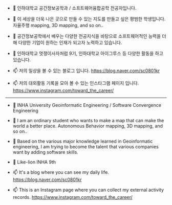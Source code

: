 - 👋 인하대학교 공간정보공학과 / 소프트웨어융합공학 전공자입니다.

- 👀 이 세상을 더욱 나은 곳으로 만들 수 있는 지도를 만들고 싶은 평범한 학생입니다.
      자율주행 mapping, 3D mapping, and so on..

- 🌱 공간정보공학에서 배우는 다양한 전공지식을 바탕으로 소프트웨어적인 능력을 더해 다양한 기업이 원하는 인재가 되고자 노력하고 있습니다.

- 💞️ 인하대학교 멋쟁이사자처럼 9기, 인하대학교 아이그루스 등 다양한 활동을 하고 있습니다.

- 📫 저의 일상을 볼 수 있는 블로그 입니다. https://blog.naver.com/sc0801kr
- 📫 저의 대외활동 기록을 모아 볼 수 있는 인스타그램 페이지 입니다. https://www.instagram.com/toward_the_career/

------------------------------------------
- 👋 INHA University Geoinformatic Engineering / Software Convergence Engineering

- 👀 I am an ordinary student who wants to make a map that can make the world a better place.
      Autonomous Behavior mapping, 3D mapping, and so on..

- 🌱 Based on the various major knowledge learned in Geoinformatic engineering, I am trying to become the talent that various companies want by adding software skills.

- 💞️ Like-lion INHA 9th

- 📫 It's a blog where you can see my daily life. https://blog.naver.com/sc0801kr
- 📫 This is an Instagram page where you can collect my external activity records. https://www.instagram.com/toward_the_career/
